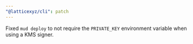 ```yaml
---
"@latticexyz/cli": patch
---
```


Fixed `mud deploy` to not require the `PRIVATE_KEY` environment variable when using a KMS signer.
